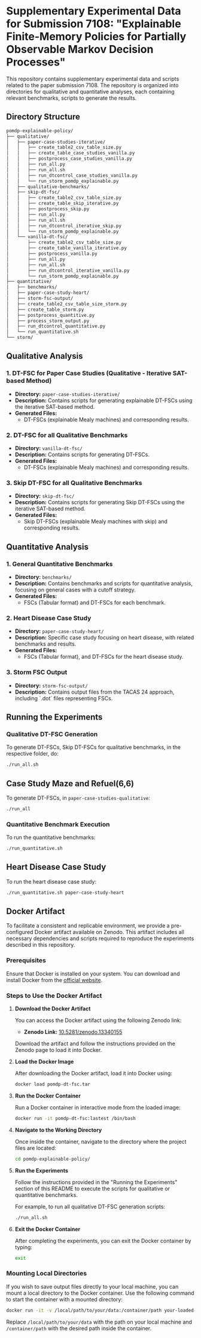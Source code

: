 
# Supplementary Experimental Data for Submission 7108: "Explainable Finite-Memory Policies for Partially Observable Markov Decision Processes"

This repository contains supplementary experimental data and scripts related to the paper submission 7108. The repository is organized into directories for qualitative and quantitative analyses, each containing relevant benchmarks, scripts to generate the results.

## Directory Structure

```bash
pomdp-explainable-policy/
├── qualitative/
│   ├── paper-case-studies-iterative/
│   │   ├── create_table2_csv_table_size.py
│   │   ├── create_table_case_studies_vanilla.py
│   │   ├── postprocess_case_studies_vanilla.py
│   │   ├── run_all.py
│   │   ├── run_all.sh
│   │   ├── run_dtcontrol_case_studies_vanilla.py
│   │   └── run_storm_pomdp_explainable.py
│   ├── qualitative-benchmarks/
│   ├── skip-dt-fsc/
│   │   ├── create_table2_csv_table_size.py
│   │   ├── create_table_skip_iterative.py
│   │   ├── postprocess_skip.py
│   │   ├── run_all.py
│   │   ├── run_all.sh
│   │   ├── run_dtcontrol_iterative_skip.py
│   │   └── run_storm_pomdp_explainable.py
│   └── vanilla-dt-fsc/
│       ├── create_table2_csv_table_size.py
│       ├── create_table_vanilla_iterative.py
│       ├── postprocess_vanilla.py
│       ├── run_all.py
│       ├── run_all.sh
│       ├── run_dtcontrol_iterative_vanilla.py
│       └── run_storm_pomdp_explainable.py
├── quantitative/
│   ├── benchmarks/
│   ├── paper-case-study-heart/
│   ├── storm-fsc-output/
│   ├── create_table2_csv_table_size_storm.py
│   ├── create_table_storm.py
│   ├── postprocess_quantitive.py
│   ├── process_storm_output.py
│   ├── run_dtcontrol_quantitative.py
│   └── run_quantitative.sh
└── storm/
```

## Qualitative Analysis

### 1. **DT-FSC for Paper Case Studies (Qualitative - Iterative SAT-based Method)**
- **Directory:** `paper-case-studies-iterative/`
- **Description:** Contains scripts for generating explainable DT-FSCs using the iterative SAT-based method.
- **Generated Files:**
  - DT-FSCs (explainable Mealy machines) and corresponding results.

### 2. **DT-FSC for all Qualitative Benchmarks**
- **Directory:** `vanilla-dt-fsc/`
- **Description:** Contains scripts for generating DT-FSCs.
- **Generated Files:**
  - DT-FSCs (explainable Mealy machines) and corresponding results.
 
### 3. **Skip DT-FSC for all Qualitative Benchmarks**
- **Directory:** `skip-dt-fsc/`
- **Description:** Contains scripts for generating Skip DT-FSCs using the iterative SAT-based method.
- **Generated Files:**
  - Skip DT-FSCs (explainable Mealy machines with skip) and corresponding results.

## Quantitative Analysis

### 1. **General Quantitative Benchmarks**
- **Directory:** `benchmarks/`
- **Description:** Contains benchmarks and scripts for quantitative analysis, focusing on general cases with a cutoff strategy.
- **Generated Files:**
  - FSCs (Tabular format) and DT-FSCs for each benchmark.

### 2. **Heart Disease Case Study**
- **Directory:** `paper-case-study-heart/`
- **Description:** Specific case study focusing on heart disease, with related benchmarks and results.
- **Generated Files:**
  - FSCs (Tabular format), and DT-FSCs for the heart disease study.

### 3. **Storm FSC Output**
- **Directory:** `storm-fsc-output/`
- **Description:** Contains output files from the TACAS 24 approach, including \`.dot\` files representing FSCs.

## Running the Experiments

### Qualitative DT-FSC Generation
To generate DT-FSCs, Skip DT-FSCs for qualitative benchmarks, in the respective folder, do:
```bash
./run_all.sh
```

## Case Study Maze and Refuel(6,6)
To generate DT-FSCs, in ```paper-case-studies-qualitative```:
```bash
./run_all
```

### Quantitative Benchmark Execution
To run the quantitative benchmarks:
```bash
./run_quantitative.sh
```

## Heart Disease Case Study
To run the heart disease case study:
```bash
./run_quantitative.sh paper-case-study-heart
```



## Docker Artifact

To facilitate a consistent and replicable environment, we provide a pre-configured Docker artifact available on Zenodo. This artifact includes all necessary dependencies and scripts required to reproduce the experiments described in this repository.

### Prerequisites

Ensure that Docker is installed on your system. You can download and install Docker from the [official website](https://www.docker.com/get-started).

### Steps to Use the Docker Artifact

1. **Download the Docker Artifact**

   You can access the Docker artifact using the following Zenodo link:

   - **Zenodo Link:** [10.5281/zenodo.13340155](https://doi.org/10.5281/zenodo.13340155)

   Download the artifact and follow the instructions provided on the Zenodo page to load it into Docker.

2. **Load the Docker Image**

   After downloading the Docker artifact, load it into Docker using:

   ```bash
   docker load pomdp-dt-fsc.tar
   ```


3. **Run the Docker Container**

   Run a Docker container in interactive mode from the loaded image:

   ```bash
   docker run -it pomdp-dt-fsc:lastest /bin/bash
   ```


4. **Navigate to the Working Directory**

   Once inside the container, navigate to the directory where the project files are located:

   ```bash
   cd pomdp-explainable-policy/
   ```

5. **Run the Experiments**

   Follow the instructions provided in the "Running the Experiments" section of this README to execute the scripts for qualitative or quantitative benchmarks.

   For example, to run all qualitative DT-FSC generation scripts:

   ```bash
   ./run_all.sh
   ```

6. **Exit the Docker Container**

   After completing the experiments, you can exit the Docker container by typing:

   ```bash
   exit
   ```

### Mounting Local Directories

If you wish to save output files directly to your local machine, you can mount a local directory to the Docker container. Use the following command to start the container with a mounted directory:

```bash
docker run -it -v /local/path/to/your/data:/container/path your-loaded-image-name /bin/bash
```

Replace `/local/path/to/your/data` with the path on your local machine and `/container/path` with the desired path inside the container.




